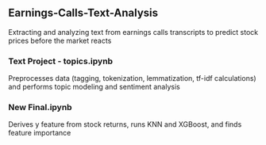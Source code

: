 ## Earnings-Calls-Text-Analysis
Extracting and analyzing text from earnings calls transcripts to predict stock prices before the market reacts

### Text Project - topics.ipynb
Preprocesses data (tagging, tokenization, lemmatization, tf-idf calculations) and performs topic modeling and sentiment analysis

### New Final.ipynb
Derives y feature from stock returns, runs KNN and XGBoost, and finds feature importance
